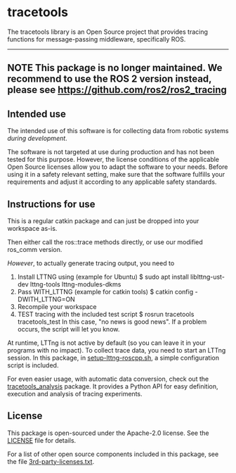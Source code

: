 # tracetools

The tracetools library is an Open Source project that provides tracing 
functions for message-passing middleware, specifically ROS.  

---
**NOTE** This package is no longer maintained. We recommend to use the ROS 2 version instead, please see https://github.com/ros2/ros2_tracing
---


## Intended use 

The intended use of this software is for collecting data from robotic systems
*during development*.

The software is not targeted at use during production and has not been tested
for this purpose. However, the license conditions of the applicable Open Source
licenses allow you to adapt the software to your needs. Before using it in a
safety relevant setting, make sure that the software fulfills your requirements
and adjust it according to any applicable safety standards. 

## Instructions for use 

This is a regular catkin package and can just be dropped into your workspace as-is.

Then either call the ros::trace methods directly, or use our modified ros_comm version.

*However*, to actually generate tracing output, you need to 
 
1. Install LTTNG using (example for Ubuntu)
 	$ sudo apt install liblttng-ust-dev lttng-tools lttng-modules-dkms
2. Pass WITH_LTTNG (example for catkin tools)
	$ catkin config -DWITH_LTTNG=ON
3. Recompile your workspace
4. TEST tracing with the included test script
	$ rosrun tracetools tracetools_test
  In this case, "no news is good news". If a problem occurs, the script will
  let you know.
  

At runtime, LTTng is not active by default (so you can leave it in
your programs with no impact). To collect trace data, you need to
start an LTTng session. In this package, in 
[setup-lttng-roscpp.sh](scripts/setup-lttng-roscpp.sh), a simple 
configuration script is included.

For even easier usage, with automatic data conversion, check out the
[tracetools_analysis](https://github.com/bosch-robotics-cr/tracetools_analysis)
package. It provides a Python API for easy definition, execution and
analysis of tracing experiments.

## License 

This package is open-sourced under the Apache-2.0 license. See the 
[LICENSE](LICENSE) file for details. 

For a list of other open source components included in this package, see the 
file [3rd-party-licenses.txt](3rd-party-licenses.txt).

